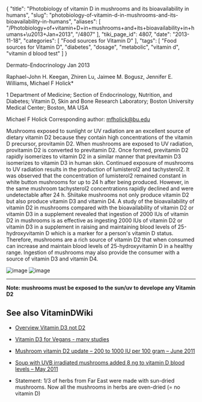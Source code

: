 {
    "title": "Photobiology of vitamin D in mushrooms and its bioavailability in humans",
    "slug": "photobiology-of-vitamin-d-in-mushrooms-and-its-bioavailability-in-humans",
    "aliases": [
        "/Photobiology+of+vitamin+D+in+mushrooms+and+its+bioavailability+in+humans+\u2013+Jan+2013",
        "/4807"
    ],
    "tiki_page_id": 4807,
    "date": "2013-11-18",
    "categories": [
        "Food sources for Vitamin D"
    ],
    "tags": [
        "Food sources for Vitamin D",
        "diabetes",
        "dosage",
        "metabolic",
        "vitamin d",
        "vitamin d blood test"
    ]
}


Dermato-Endocrinology Jan 2013

Raphael-John H. Keegan, Zhiren Lu, Jaimee M. Bogusz, Jennifer E. Williams, Michael F Holick*

1 Department of Medicine; Section of Endocrinology, Nutrition, and Diabetes; Vitamin D, Skin and Bone Research Laboratory; Boston University Medical Center; Boston, MA USA 

Michael F Holick  Corresponding author: mfholick@bu.edu

Mushrooms exposed to sunlight or UV radiation are an excellent source of dietary vitamin D2 because they contain high concentrations of the vitamin D precursor, provitamin D2. When mushrooms are exposed to UV radiation, provitamin D2 is converted to previtamin D2. Once formed, previtamin D2 rapidly isomerizes to vitamin D2 in a similar manner that previtamin D3 isomerizes to vitamin D3 in human skin. Continued exposure of mushrooms to UV radiation results in the production of lumisterol2 and tachysterol2. It was observed that the concentration of lumisterol2 remained constant in white button mushrooms for up to 24 h after being produced. However, in the same mushroom tachysterol2 concentrations rapidly declined and were undetectable after 24 h. Shiitake mushrooms not only produce vitamin D2 but also produce vitamin D3 and vitamin D4. A study of the bioavailability of vitamin D2 in mushrooms compared with the bioavailability of vitamin D2 or vitamin D3 in a supplement revealed that ingestion of 2000 IUs of vitamin D2 in mushrooms is as effective as ingesting 2000 IUs of vitamin D2 or vitamin D3 in a supplement in raising and maintaining blood levels of 25-hydroxyvitamin D which is a marker for a person's vitamin D status. Therefore, mushrooms are a rich source of vitamin D2 that when consumed can increase and maintain blood levels of 25-hydroxyvitamin D in a healthy range. Ingestion of mushrooms may also provide the consumer with a source of vitamin D3 and vitamin D4. 

<img src="https://d1bk1kqxc0sym.cloudfront.net/attachments/jpeg/mushrooms4.jpg" alt="image">
<img src="https://d1bk1kqxc0sym.cloudfront.net/attachments/jpeg/msuhroom1.jpg" alt="image">

---

 **Note: mushrooms must be exposed to the sun/uv to develope any Vitamin D2** 

## See also 	VitaminDWiki

* [Overview Vitamin D3 not D2](/posts/overview-vitamin-d3-not-d2)

* [Vitamin D3 for Vegans - many studies](/posts/vitamin-d3-for-vegans-many-studies)

* [Mushroom vitamin D2 update – 200 to 1000 IU per 100 gram – June 2011](/posts/mushroom-vitamin-d2-update-200-to-1000-iu-per-100-gram)

* [Soup with UVB irradiated mushrooms added 8 ng to vitamin D blood levels – May 2011](/posts/soup-with-uvb-irradiated-mushrooms-added-8-ng-to-vitamin-d-blood-levels)

* Statement: 1/3 of herbs from Far East were made with sun-dried mushrooms.  Now all the mushrooms in herbs are oven-dried (= no vitamin D)